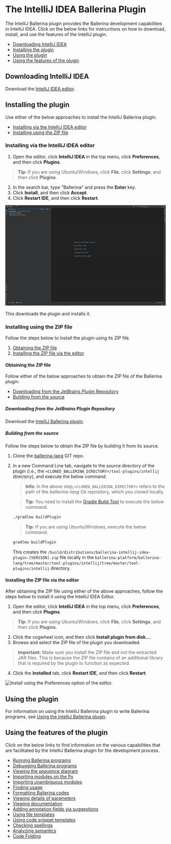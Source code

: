 # The IntelliJ IDEA Ballerina Plugin

The IntelliJ Ballerina plugin provides the Ballerina development capabilities in IntelliJ IDEA. Click on the below links for instructions on how to download, install, and use the features of the IntelliJ plugin.

- [Downloading IntelliJ IDEA](#downloading-intellij-idea)
- [Installing the plugin](#installing-the-plugin)
- [Using the plugin](#using-the-plugin)
- [Using the features of the plugin](#using-the-features-of-the-plugin)

## Downloading IntelliJ IDEA 

Download the [IntelliJ IDEA editor](https://www.jetbrains.com/idea/download/).

## Installing the plugin

Use either of the below approaches to install the IntelliJ Ballerina plugin.

- [Installing via the IntelliJ IDEA editor](#installing-via-the-intellij-idea-editor)
- [Installing using the ZIP file](#installing-using-the-zip-file)

### Installing via the IntelliJ IDEA editor

1. Open the editor, click **IntelliJ IDEA** in the top menu, click **Preferences**, and then click **Plugins**. 

> **Tip:** If you are using Ubuntu/Windows, click **File**, click **Settings**, and then click **Plugins**.

2. In the search bar, type "Ballerina" and press the **Enter** key. 
3. Click **Install**, and then click **Accept**.
4. Click **Restart IDE**, and then click **Restart**.

![Install the plugin via IntelliJ IDEA](../images/install-plugin-via-intellij.gif)

This downloads the plugin and installs it.

### Installing using the ZIP file

Follow the steps below to install the plugin using its ZIP file.

1. [Obtaining the ZIP file](#obtaining-the-zip-file)
2. [Installing the ZIP file via the editor](#installing-the-zip-file-via-the-editor)

#### Obtaining the ZIP file

Follow either of the below approaches to obtain the ZIP file of the Ballerina plugin.

- [Downloading from the JetBrains Plugin Repository](#downloading-from-the-jetbrains-plugin-repository)
- [Building from the source](#building-from-the-source)

##### Downloading from the JetBrains Plugin Repository

Download the [IntelliJ Ballerina plugin](https://plugins.jetbrains.com/plugin/9520-ballerina).


##### Building from the source

Follow the steps below to obtain the ZIP file by building it from its source.

1. Clone the [ballerina-lang](https://github.com/ballerina-platform/ballerina-lang) GIT repo.
2. In a new Command Line tab, navigate to the source directory of the plugin (i.e., the `<CLONED_BALLERINA_DIRECTORY>/tool-plugins/intellij` directory), and execute the below command.

    > **Info**: In the above step,`<CLONED_BALLERINA_DIRECTORY>` refers to the path of the *ballerina-lang* Git repository, which you cloned locally. 

    > **Tip:** You need to install the [Gradle Build Tool](£https://gradle.org/) to execute the below command.

    ```bash
    ./gradlew buildPlugin
    ```
    > **Tip:** If you are using Ubuntu/Windows, execute the below command:
    ```bash
    gradlew buildPlugin
    ```

    This creates the `/build/distributions/ballerina-intellij-idea-plugin-[VERSION].zip` file locally in the `ballerina-platform/ballerina-lang/tree/master/tool-plugins/intellij/tree/master/tool-plugins/intellij` directory.

#### Installing the ZIP file via the editor

After obtaining the ZIP file using either of the above approaches, follow the steps below to install it using the IntelliJ IDEA Editor.


1. Open the editor, click **IntelliJ IDEA** in the top menu, click **Preferences**, and then click **Plugins**. 

> **Tip:** If you are using Ubuntu/Windows, click **File**, click **Settings**, and then click **Plugins**.

2. Click the cogwheel icon, and then click **Install plugin from disk...**.
3. Browse and select the ZIP file of the plugin you downloaded.

> **Important:** Make sure you install the ZIP file and not the extracted JAR files. This is because the ZIP file contains of an additional library that is required by the plugin to function as expected.

4. Click the **Installed** tab, click **Restart IDE**, and then click **Restart**.

![Install using the Preferences option of the editor.](../../images/install-via-editor-preferences.gif)

## Using the plugin

For information on using the IntelliJ Ballerina plugin to write Ballerina programs, see [Using the IntelliJ Ballerina plugin](intellij-plugin/using-the-intellij-plugin.md).

## Using the features of the plugin

Click on the below links to find information on the various capabilities that are facilitated by the IntelliJ Ballerina plugin for the development process.

- [Running Ballerina programs](intellij-plugin/using-intellij-plugin-features#running-ballerina-programs)
- [Debugging Ballerina programs](intellij-plugin/using-intellij-plugin-features#debugging-ballerina-programs)
- [Viewing the sequence diagram](intellij-plugin/using-intellij-plugin-features#viewing-the-sequence-diagram)
- [Importing modules on the fly](intellij-plugin/using-intellij-plugin-features#importing-modules-on-the-fly)
- [Importing unambiguous modules](intellij-plugin/using-intellij-plugin-features#importing-unambiguous-modules)
- [Finding usage](intellij-plugin/using-intellij-plugin-features.md#finding-usage)
- [Formatting Ballerina codes](intellij-plugin/using-intellij-plugin-features#formatting-ballerina-codes)
- [Viewing details of parameters](intellij-plugin/using-intellij-plugin-features#viewing-details-of-parameters)
- [Viewing documentation](intellij-plugin/using-intellij-plugin-features#viewing-documentation)
- [Adding annotation fields via suggestions](intellij-plugin/using-intellij-plugin-features#adding-annotation-fields-via-suggestions)
- [Using file templates](intellij-plugin/using-intellij-plugin-features#using-file-templates)
- [Using code snippet templates](intellij-plugin/using-intellij-plugin-features#using-code-snippet-templates)
- [Checking spellings](intellij-plugin/using-intellij-plugin-features#checking-spellings)
- [Analyzing semantics](intellij-plugin/using-intellij-plugin-features#analyzing-semantics)
- [Code Folding](intellij-plugin/using-intellij-plugin-features#code-folding)


